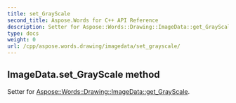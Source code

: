 ```yaml
---
title: set_GrayScale
second_title: Aspose.Words for C++ API Reference
description: Setter for Aspose::Words::Drawing::ImageData::get_GrayScale. 
type: docs
weight: 0
url: /cpp/aspose.words.drawing/imagedata/set_grayscale/
---
```

## ImageData.set_GrayScale method


Setter for [Aspose::Words::Drawing::ImageData::get_GrayScale](./get_grayscale/).


